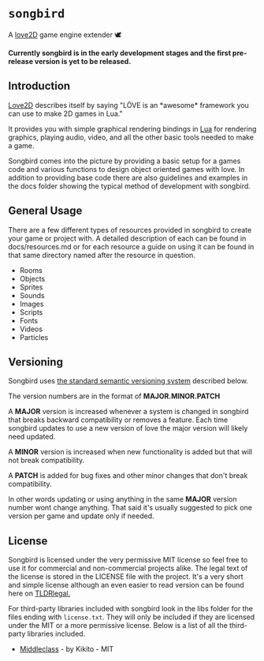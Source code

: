 # `songbird`

A [love2D](https://love2d.org/) game engine extender 🕊️

**Currently songbird is in the early development stages and the first pre-release version is yet to be released.**


## Introduction

[Love2D](https://love2d.org/) describes itself by saying "LÖVE is an \*awesome\* framework you can use to make 2D games in Lua." 

It provides you with simple graphical rendering bindings in [Lua](https://www.lua.org/) for rendering graphics, playing audio, video, and all the other basic
tools needed to make a game. 

Songbird comes into the picture by providing a basic setup for a games code 
and various functions to design object oriented games with love. In addition to providing base code there are 
also guidelines and examples in the docs folder showing the typical method of development with songbird.


## General Usage

There are a few different types of resources provided in songbird to create your game or project with.
A detailed description of each can be found in docs/resources.md or for each resource a guide on using it 
can be found in that same directory named after the resource in question.

 * Rooms
 * Objects
 * Sprites
 * Sounds
 * Images
 * Scripts
 * Fonts
 * Videos
 * Particles


## Versioning

Songbird uses [the standard semantic versioning system](https://semver.org/) described below.
 
The version numbers are in the format of **MAJOR.MINOR.PATCH**

A **MAJOR** version is increased whenever a system is changed in songbird that breaks backward compatibility or removes a feature.
Each time songbird updates to use a new version of love the major version will likely need updated.

A **MINOR** version is increased when new functionality is added but that will not break compatibility.

A **PATCH** is added for bug fixes and other minor changes that don't break compatibility.

In other words updating or using anything in the same **MAJOR** version number wont change anything. 
That said it's usually suggested to pick one version per game and update only if needed.


## License

Songbird is licensed under the very permissive MIT license so feel free to use it for commercial and non-commercial projects alike. The legal text of the license is stored in the LICENSE file with the project. It's a very short and simple license although an even easier to read version can be found here on [TLDRlegal.](https://tldrlegal.com/license/mit-license)

For third-party libraries included with songbird look in the libs folder for the files ending with `license.txt`. They will only be included if they are licensed under the MIT or a more permissive license. Below is a list of all the third-party libraries included.

 * [Middleclass](https://github.com/kikito/middleclass) - by Kikito - MIT
